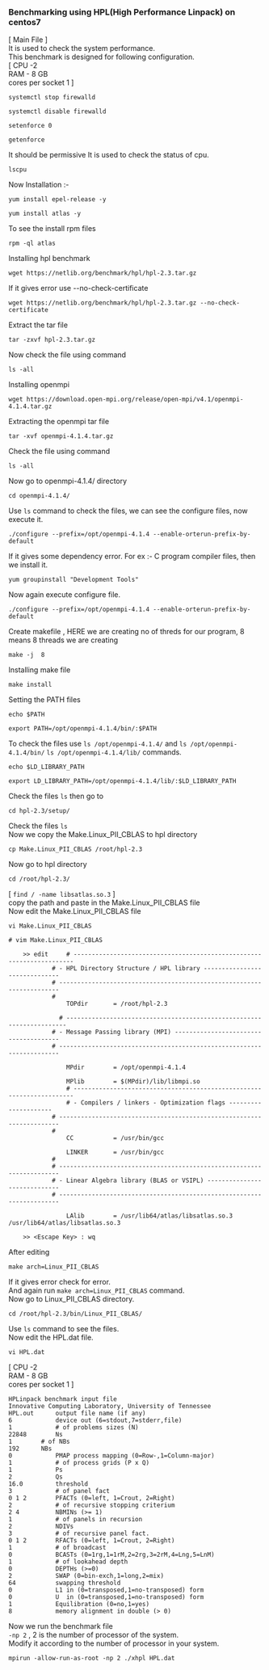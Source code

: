 ### Benchmarking using HPL(High Performance Linpack) on centos7 <br>
[ Main File ] <br>
It is used to check the system performance.<br>
This benchmark is designed for following configuration.<br>
[ CPU -2<br>
RAM - 8 GB<br>
cores per socket 1 ] <br>
```
systemctl stop firewalld
```
```
systemctl disable firewalld
```
```
setenforce 0
```
```
getenforce
```
It should be permissive
It is used to check the status of cpu.
```
lscpu
```
Now Installation :-
```
yum install epel-release -y
```
```
yum install atlas -y
```
To see the install rpm files
```
rpm -ql atlas
```
Installing hpl benchmark
```
wget https://netlib.org/benchmark/hpl/hpl-2.3.tar.gz
```
If it gives error use --no-check-certificate
```
wget https://netlib.org/benchmark/hpl/hpl-2.3.tar.gz --no-check-certificate
```
Extract the tar file
```
tar -zxvf hpl-2.3.tar.gz
```
Now check the file using command
```
ls -all
```
Installing openmpi
```
wget https://download.open-mpi.org/release/open-mpi/v4.1/openmpi-4.1.4.tar.gz
```
Extracting the openmpi tar file
```
tar -xvf openmpi-4.1.4.tar.gz
```
Check the file using command
```
ls -all
```
Now go to openmpi-4.1.4/ directory 
```
cd openmpi-4.1.4/
```
Use ```ls``` command to check the files, we can see the configure files, now execute it.
```
./configure --prefix=/opt/openmpi-4.1.4 --enable-orterun-prefix-by-default
```
If it gives some dependency error. For ex :- C program compiler  files,  then we install it.
```
yum groupinstall "Development Tools"
```
Now again execute configure file.
```
./configure --prefix=/opt/openmpi-4.1.4 --enable-orterun-prefix-by-default
```
Create makefile , HERE we are creating no of threds for our program, 8 means 8 threads we are creating
```
make -j  8
```
Installing make file
```
make install
```
Setting the PATH files
```
echo $PATH
```
```
export PATH=/opt/openmpi-4.1.4/bin/:$PATH
```
To check the files use ```ls /opt/openmpi-4.1.4/``` and ```ls /opt/openmpi-4.1.4/bin/``` ```ls /opt/openmpi-4.1.4/lib/``` commands.
```
echo $LD_LIBRARY_PATH
```
```
export LD_LIBRARY_PATH=/opt/openmpi-4.1.4/lib/:$LD_LIBRARY_PATH
```
Check the files ```ls``` then go to 
```
cd hpl-2.3/setup/
```
Check the files ```ls``` <br>
Now we copy the Make.Linux_PII_CBLAS to hpl directory
```
cp Make.Linux_PII_CBLAS /root/hpl-2.3
```
Now go to hpl directory
```
cd /root/hpl-2.3/
```
[ ```find / -name libsatlas.so.3``` ]<br>
copy the path and paste in the Make.Linux_PII_CBLAS file<br>
Now edit the Make.Linux_PII_CBLAS file
```
vi Make.Linux_PII_CBLAS
```
```
# vim Make.Linux_PII_CBLAS

	>> edit     # ----------------------------------------------------------------------
			# - HPL Directory Structure / HPL library ------------------------------
			# ----------------------------------------------------------------------
			#
				TOPdir       = /root/hpl-2.3

		      # ----------------------------------------------------------------------
			# - Message Passing library (MPI) --------------------------------------
			# ----------------------------------------------------------------------

				MPdir        = /opt/openmpi-4.1.4

				MPlib        = $(MPdir)/lib/libmpi.so	
		    	# ----------------------------------------------------------------------
				# - Compilers / linkers - Optimization flags ---------------------
			# ----------------------------------------------------------------------
			#
				CC           = /usr/bin/gcc

				LINKER       = /usr/bin/gcc
			#
			# ----------------------------------------------------------------------
			# - Linear Algebra library (BLAS or VSIPL) -----------------------------
			# ----------------------------------------------------------------------

				LAlib        = /usr/lib64/atlas/libsatlas.so.3 /usr/lib64/atlas/libsatlas.so.3

	>> <Escape Key> : wq
```
After editing 
```
make arch=Linux_PII_CBLAS
```
If it gives error check for error.<br>
And again run ```make arch=Linux_PII_CBLAS``` command. <br>
Now go to Linux_PII_CBLAS directory.
```
cd /root/hpl-2.3/bin/Linux_PII_CBLAS/
```
Use ```ls``` command to see the files. <br>
Now edit the HPL.dat file.
```
vi HPL.dat
```
[ CPU -2<br>
RAM - 8 GB<br>
cores per socket 1 ] <br>
```
HPLinpack benchmark input file
Innovative Computing Laboratory, University of Tennessee
HPL.out      output file name (if any)
6            device out (6=stdout,7=stderr,file)
1            # of problems sizes (N)
22848	     Ns
1	     # of NBs
192	     NBs
0            PMAP process mapping (0=Row-,1=Column-major)
1            # of process grids (P x Q)
1            Ps
2            Qs
16.0         threshold
3            # of panel fact
0 1 2        PFACTs (0=left, 1=Crout, 2=Right)
2            # of recursive stopping criterium
2 4          NBMINs (>= 1)
1            # of panels in recursion
2            NDIVs
3            # of recursive panel fact.
0 1 2        RFACTs (0=left, 1=Crout, 2=Right)
1            # of broadcast
0            BCASTs (0=1rg,1=1rM,2=2rg,3=2rM,4=Lng,5=LnM)
1            # of lookahead depth
0            DEPTHs (>=0)
2            SWAP (0=bin-exch,1=long,2=mix)
64           swapping threshold
0            L1 in (0=transposed,1=no-transposed) form
0            U  in (0=transposed,1=no-transposed) form
1            Equilibration (0=no,1=yes)
8            memory alignment in double (> 0)
```
Now we run the benchmark file<br>
```-np 2``` , 2 is the number of processor of the system.<br>
Modify it according to the number of processor in your system.
```
mpirun -allow-run-as-root -np 2 ./xhpl HPL.dat
```





